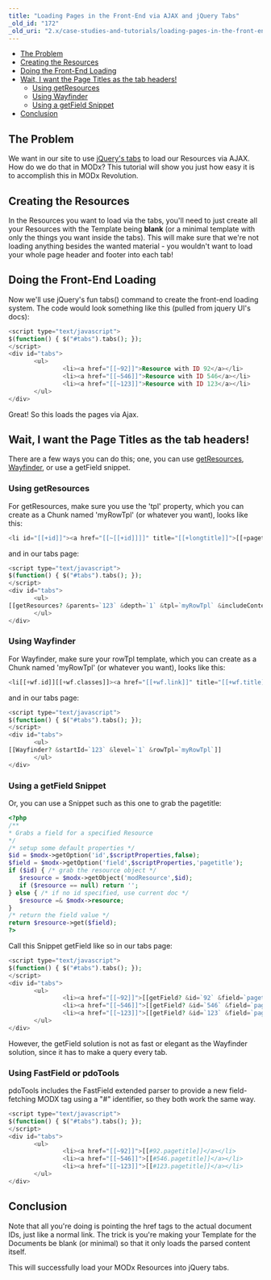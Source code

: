 ```yaml
---
title: "Loading Pages in the Front-End via AJAX and jQuery Tabs"
_old_id: "172"
_old_uri: "2.x/case-studies-and-tutorials/loading-pages-in-the-front-end-via-ajax-and-jquery-tabs"
---
```


- [The Problem](#LoadingPagesintheFront-EndviaAJAXandjQueryTabs-TheProblem)
- [Creating the Resources](#LoadingPagesintheFront-EndviaAJAXandjQueryTabs-CreatingtheResources)
- [Doing the Front-End Loading](#LoadingPagesintheFront-EndviaAJAXandjQueryTabs-DoingtheFrontEndLoading)
- [Wait, I want the Page Titles as the tab headers!](#LoadingPagesintheFront-EndviaAJAXandjQueryTabs-Wait%2CIwantthePageTitlesasthetabheaders%5C%21)
  - [Using getResources](#LoadingPagesintheFront-EndviaAJAXandjQueryTabs-UsinggetResources)
  - [Using Wayfinder](#LoadingPagesintheFront-EndviaAJAXandjQueryTabs-UsingWayfinder)
  - [Using a getField Snippet](#LoadingPagesintheFront-EndviaAJAXandjQueryTabs-UsingagetFieldSnippet)
- [Conclusion](#LoadingPagesintheFront-EndviaAJAXandjQueryTabs-Conclusion)

## The Problem

 We want in our site to use [jQuery's tabs](http://jqueryui.com/demos/tabs/) to load our Resources via AJAX. How do we do that in MODx? This tutorial will show you just how easy it is to accomplish this in MODx Revolution.

## Creating the Resources

 In the Resources you want to load via the tabs, you'll need to just create all your Resources with the Template being **blank** (or a minimal template with only the things you want inside the tabs). This will make sure that we're not loading anything besides the wanted material - you wouldn't want to load your whole page header and footer into each tab!

## Doing the Front-End Loading

 Now we'll use jQuery's fun tabs() command to create the front-end loading system. The code would look something like this (pulled from jquery UI's docs):

 ``` php 
<script type="text/javascript">
$(function() { $("#tabs").tabs(); });
</script>
<div id="tabs">
        <ul>
                <li><a href="[[~92]]">Resource with ID 92</a></li>
                <li><a href="[[~546]]">Resource with ID 546</a></li>
                <li><a href="[[~123]]">Resource with ID 123</a></li>
        </ul>
</div>
```

 Great! So this loads the pages via Ajax.

## Wait, I want the Page Titles as the tab headers!

 There are a few ways you can do this; one, you can use [getResources](/extras/revo/getresources "getResources"), [Wayfinder](/extras/evo/wayfinder "Wayfinder"), or use a getField snippet.

### Using getResources

 For getResources, make sure you use the 'tpl' property, which you can create as a Chunk named 'myRowTpl' (or whatever you want), looks like this:

 ``` php 
<li id="[[+id]]"><a href="[[~[[+id]]]]" title="[[+longtitle]]">[[+pagetitle]]</a></li>
```

 and in our tabs page:

 ``` php 
<script type="text/javascript">
$(function() { $("#tabs").tabs(); });
</script>
<div id="tabs">
        <ul>
[[getResources? &parents=`123` &depth=`1` &tpl=`myRowTpl` &includeContent=`1` &includeTVs=`1`]]
        </ul>
</div>
```

### Using Wayfinder

 For Wayfinder, make sure your rowTpl template, which you can create as a Chunk named 'myRowTpl' (or whatever you want), looks like this:

 ``` php 
<li[[+wf.id]][[+wf.classes]]><a href="[[+wf.link]]" title="[[+wf.title]]">[[+wf.linktext]]</a></li>
```

 and in our tabs page:

 ``` php 
<script type="text/javascript">
$(function() { $("#tabs").tabs(); });
</script>
<div id="tabs">
        <ul>
[[Wayfinder? &startId=`123` &level=`1` &rowTpl=`myRowTpl`]]
        </ul>
</div>
```

### Using a getField Snippet

 Or, you can use a Snippet such as this one to grab the pagetitle:

 ``` php 
<?php
/**
 * Grabs a field for a specified Resource
 */
/* setup some default properties */
$id = $modx->getOption('id',$scriptProperties,false);
$field = $modx->getOption('field',$scriptProperties,'pagetitle');
if ($id) { /* grab the resource object */
    $resource = $modx->getObject('modResource',$id);
    if ($resource == null) return '';
} else { /* if no id specified, use current doc */
    $resource =& $modx->resource;
}
/* return the field value */
return $resource->get($field);
?>
```

 Call this Snippet getField like so in our tabs page:

 ``` php 
<script type="text/javascript">
$(function() { $("#tabs").tabs(); });
</script>
<div id="tabs">
        <ul>
                <li><a href="[[~92]]">[[getField? &id=`92` &field=`pagetitle`]]</a></li>
                <li><a href="[[~546]]">[[getField? &id=`546` &field=`pagetitle`]]</a></li>
                <li><a href="[[~123]]">[[getField? &id=`123` &field=`pagetitle`]]</a></li>
        </ul>
</div>
```

 However, the getField solution is not as fast or elegant as the Wayfinder solution, since it has to make a query every tab.

### Using FastField or pdoTools

 pdoTools includes the FastField extended parser to provide a new field-fetching MODX tag using a "#" identifier, so they both work the same way.

 ``` php 
<script type="text/javascript">
$(function() { $("#tabs").tabs(); });
</script>
<div id="tabs">
        <ul>
                <li><a href="[[~92]]">[[#92.pagetitle]]</a></li>
                <li><a href="[[~546]]">[[#546.pagetitle]]</a></li>
                <li><a href="[[~123]]">[[#123.pagetitle]]</a></li>
        </ul>
</div>
```

## Conclusion

 Note that all you're doing is pointing the href tags to the actual document IDs, just like a normal link. The trick is you're making your Template for the Documents be blank (or minimal) so that it only loads the parsed content itself.

 This will successfully load your MODx Resources into jQuery tabs.